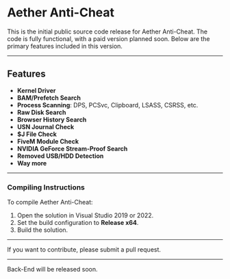 # Aether Anti-Cheat

 
This is the initial public source code release for Aether Anti-Cheat. The code is fully functional, with a paid version planned soon. Below are the primary features included in this version.

---

## Features

 - **Kernel Driver**
- **BAM/Prefetch Search**
- **Process Scanning**: DPS, PCSvc, Clipboard, LSASS, CSRSS, etc.
- **Raw Disk Search**
- **Browser History Search**
- **USN Journal Check**
- **$J File Check**
- **FiveM Module Check**
- **NVIDIA GeForce Stream-Proof Search**
- **Removed USB/HDD Detection**
- **Way more**
---

### Compiling Instructions

To compile Aether Anti-Cheat:

1. Open the solution in Visual Studio 2019 or 2022.
2. Set the build configuration to **Release x64**.
3. Build the solution.

---

If you want to contribute, please submit a pull request.

--- 

Back-End will be released soon.
